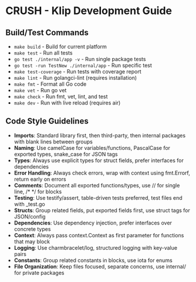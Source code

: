 # CRUSH - Klip Development Guide

## Build/Test Commands
- `make build` - Build for current platform
- `make test` - Run all tests
- `go test ./internal/app -v` - Run single package tests
- `go test -run TestNew ./internal/app` - Run specific test
- `make test-coverage` - Run tests with coverage report
- `make lint` - Run golangci-lint (requires installation)
- `make fmt` - Format all Go code
- `make vet` - Run go vet
- `make check` - Run fmt, vet, lint, and test
- `make dev` - Run with live reload (requires air)

## Code Style Guidelines
- **Imports**: Standard library first, then third-party, then internal packages with blank lines between groups
- **Naming**: Use camelCase for variables/functions, PascalCase for exported types, snake_case for JSON tags
- **Types**: Always use explicit types for struct fields, prefer interfaces for dependencies
- **Error Handling**: Always check errors, wrap with context using fmt.Errorf, return early on errors
- **Comments**: Document all exported functions/types, use // for single line, /* */ for blocks
- **Testing**: Use testify/assert, table-driven tests preferred, test files end with _test.go
- **Structs**: Group related fields, put exported fields first, use struct tags for JSON/config
- **Dependencies**: Use dependency injection, prefer interfaces over concrete types
- **Context**: Always pass context.Context as first parameter for functions that may block
- **Logging**: Use charmbracelet/log, structured logging with key-value pairs
- **Constants**: Group related constants in blocks, use iota for enums
- **File Organization**: Keep files focused, separate concerns, use internal/ for private packages